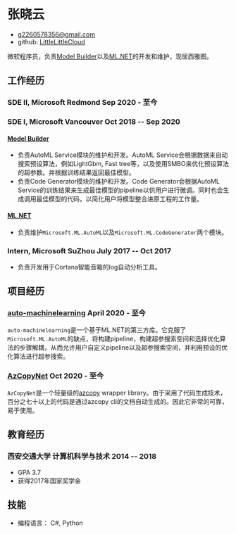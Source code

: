 <!-- The (first) h1 will be used as the <title> of the HTML page -->
# 张晓云

<!-- The unordered list immediately after the h1 will be formatted on a single
line. It is intended to be used for contact details -->
- <g2260578356@gmail.com>
- github: [LittleLittleCloud](https://github.com/LittleLittleCloud)

<!-- The paragraph after the h1 and ul and before the first h2 is optional. It
is intended to be used for a short summary. -->
微软程序员，负责[Model Builder](https://dotnet.microsoft.com/apps/machinelearning-ai/ml-dotnet/model-builder)以及[ML.NET](https://github.com/dotnet/machinelearning)的开发和维护，现居西雅图。

## 工作经历

<!-- You have to wrap the "left" and "right" half of these headings in spans by
hand -->
### <span>SDE II, Microsoft Redmond</span> <span>Sep 2020 - 至今</span>
### <span>SDE I, Microsoft Vancouver</span> <span>Oct 2018 -- Sep 2020</span>

#### [Model Builder](https://dotnet.microsoft.com/apps/machinelearning-ai/ml-dotnet/model-builder)
- 负责AutoML Service模块的维护和开发。AutoML Service会根据数据来自动搜索预设算法，例如LightGbm, Fast tree等，以及使用SMBO来优化预设算法的超参数。并根据训练结果返回最佳模型。
- 负责Code Generator模块的维护和开发。Code Generator会根据AutoML Service的训练结果来生成最佳模型的pipeline以供用户进行微调。同时也会生成调用最佳模型的代码，以简化用户将模型整合进原工程的工作量。

#### [ML.NET](https://github.com/dotnet/machinelearning)
- 负责维护`Microsoft.ML.AutoML`以及`Microsoft.ML.CodeGenerator`两个模块。

### <span>Intern, Microsoft SuZhou</span> <span>July 2017 -- Oct 2017</span>
- 负责开发用于Cortana智能音箱的log自动分析工具。

## 项目经历

### <span>[auto-machinelearning](https://github.com/LittleLittleCloud/auto-machinelearning)</span> <span>April 2020 - 至今</span>

`auto-machinelearning`是一个基于ML.NET的第三方库。它克服了`Microsoft.ML.AutoML`的缺点，将构建pipeline，构建超参搜索空间和选择优化算法的步骤解耦，从而允许用户自定义pipeline以及超参搜索空间，并利用预设的优化算法进行超参搜索。

### <span>[AzCopyNet](https://github.com/dotnet/AzCopyNet)</span> <span>Oct 2020 - 至今</span>

`AzCopyNet`是一个轻量级的[azcopy](https://docs.microsoft.com/en-us/azure/storage/common/storage-use-azcopy-v10) wrapper library。由于采用了代码生成技术，百分之七十以上的代码是通过azcopy cli的文档自动生成的。因此它非常的可靠，易于使用。

## 教育经历

### <span>西安交通大学 计算机科学与技术</span> <span>2014 -- 2018</span>

  - GPA 3.7
  - 获得2017年国家奖学金

## 技能

 - 编程语言： C#, Python
